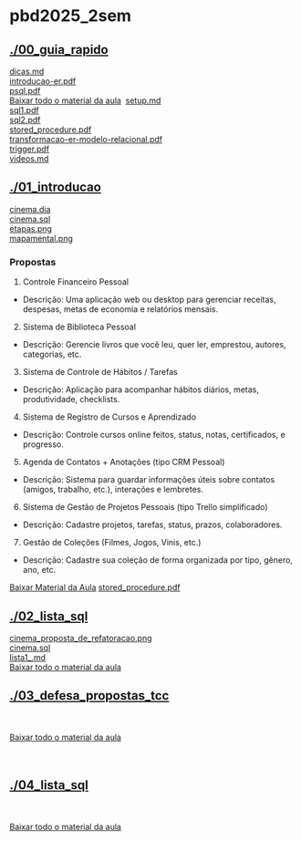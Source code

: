 # pbd2025_2sem <br>
## [./00_guia_rapido](https://github.com/IgorAvilaPereira/pbd2025_2sem/tree/main/./00_guia_rapido) <br>
[dicas.md](https://github.com/IgorAvilaPereira/pbd2025_2sem/blob/main/./00_guia_rapido/dicas.md) <br>
[introducao-er.pdf](https://github.com/IgorAvilaPereira/pbd2025_2sem/blob/main/./00_guia_rapido/introducao-er.pdf) <br>
[psql.pdf](https://github.com/IgorAvilaPereira/pbd2025_2sem/blob/main/./00_guia_rapido/psql.pdf) <br>
[Baixar todo o material da aula](https://download-directory.github.io/?url=http://github.com/IgorAvilaPereira/pbd2025_2sem/tree/main/00_guia_rapido)
&nbsp;[setup.md](https://github.com/IgorAvilaPereira/pbd2025_2sem/blob/main/./00_guia_rapido/setup.md) <br>
[sql1.pdf](https://github.com/IgorAvilaPereira/pbd2025_2sem/blob/main/./00_guia_rapido/sql1.pdf) <br>
[sql2.pdf](https://github.com/IgorAvilaPereira/pbd2025_2sem/blob/main/./00_guia_rapido/sql2.pdf) <br>
[stored_procedure.pdf](https://github.com/IgorAvilaPereira/pbd2025_2sem/blob/main/./00_guia_rapido/stored_procedure.pdf) <br>
[transformacao-er-modelo-relacional.pdf](https://github.com/IgorAvilaPereira/pbd2025_2sem/blob/main/./00_guia_rapido/transformacao-er-modelo-relacional.pdf) <br>
[trigger.pdf](https://github.com/IgorAvilaPereira/pbd2025_2sem/blob/main/./00_guia_rapido/trigger.pdf) <br>
[videos.md](https://github.com/IgorAvilaPereira/pbd2025_2sem/blob/main/./00_guia_rapido/videos.md) <br>
## [./01_introducao](https://github.com/IgorAvilaPereira/pbd2025_2sem/tree/main/./01_introducao) <br>
[cinema.dia](https://github.com/IgorAvilaPereira/pbd2025_2sem/blob/main/./01_introducao/cinema.dia) <br>
[cinema.sql](https://github.com/IgorAvilaPereira/pbd2025_2sem/blob/main/./01_introducao/cinema.sql) <br>
[etapas.png](https://github.com/IgorAvilaPereira/pbd2025_2sem/blob/main/./01_introducao/etapas.png) <br>
[mapamental.png](https://github.com/IgorAvilaPereira/pbd2025_2sem/blob/main/./01_introducao/mapamental.png) <br>

### Propostas

1. Controle Financeiro Pessoal

* Descrição: Uma aplicação web ou desktop para gerenciar receitas, despesas, metas de economia e relatórios mensais.

2. Sistema de Biblioteca Pessoal

* Descrição: Gerencie livros que você leu, quer ler, emprestou, autores, categorias, etc.

3. Sistema de Controle de Hábitos / Tarefas

* Descrição: Aplicação para acompanhar hábitos diários, metas, produtividade, checklists.

4. Sistema de Registro de Cursos e Aprendizado

* Descrição: Controle cursos online feitos, status, notas, certificados, e progresso.

5. Agenda de Contatos + Anotações (tipo CRM Pessoal)

* Descrição: Sistema para guardar informações úteis sobre contatos (amigos, trabalho, etc.), interações e lembretes.

6. Sistema de Gestão de Projetos Pessoais (tipo Trello simplificado)

* Descrição: Cadastre projetos, tarefas, status, prazos, colaboradores.

7. Gestão de Coleções (Filmes, Jogos, Vinis, etc.)

* Descrição: Cadastre sua coleção de forma organizada por tipo, gênero, ano, etc.


[Baixar Material da Aula](https://download-directory.github.io/?url=http://github.com/IgorAvilaPereira/pbd2025_2sem/tree/main/01_introducao)
[stored_procedure.pdf](https://github.com/IgorAvilaPereira/pbd2025_2sem/blob/main/./01_introducao/stored_procedure.pdf) <br>
## [./02_lista_sql](https://github.com/IgorAvilaPereira/pbd2025_2sem/tree/main/./02_lista_sql) <br>
[cinema_proposta_de_refatoracao.png](https://github.com/IgorAvilaPereira/pbd2025_2sem/blob/main/./02_lista_sql/cinema_proposta_de_refatoracao.png) <br>
[cinema.sql](https://github.com/IgorAvilaPereira/pbd2025_2sem/blob/main/./02_lista_sql/cinema.sql) <br>
[lista1_.md](https://github.com/IgorAvilaPereira/pbd2025_2sem/blob/main/./02_lista_sql/lista1_.md) <br>
[Baixar todo o material da aula](https://download-directory.github.io/?url=http://github.com/IgorAvilaPereira/pbd2025_2sem/tree/main/2_lista_sql)
&nbsp;
## [./03_defesa_propostas_tcc](https://github.com/IgorAvilaPereira/pbd2025_2sem/tree/main/./03_defesa_propostas_tcc) <br>
<br><br>[Baixar todo o material da aula](https://download-directory.github.io/?url=http://github.com/IgorAvilaPereira/pbd2025_2sem/tree/main/03_defesa_propostas_tcc) <br><br>
&nbsp;
## [./04_lista_sql](https://github.com/IgorAvilaPereira/pbd2025_2sem/tree/main/./04_lista_sql) <br>
<br><br>[Baixar todo o material da aula](https://download-directory.github.io/?url=http://github.com/IgorAvilaPereira/pbd2025_2sem/tree/main/04_lista_sql) <br><br>
&nbsp;
